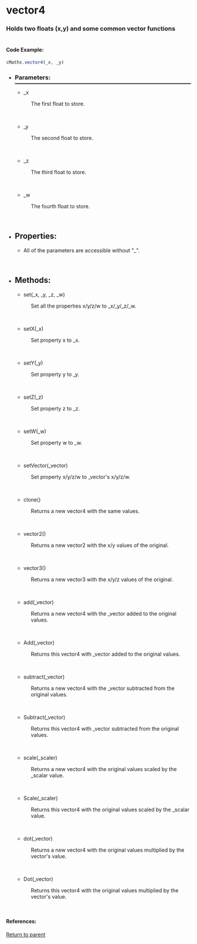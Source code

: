 # <a id="title"/> vector4
### <a id="description"/> Holds two floats (x,y) and some common vector functions
#

#### <a id="codeexample"/> Code Example:
```Javascript
cMaths.vector4(_x, _y)
```

* <a id="parameters"/> <h3> Parameters: </h3> <hr style="height:2px;border:none;margin-top: -10px;">

    * <a id="_x"/> _x <p style="padding-left: 20px;"> The first float to store. </p> <br>

    * <a id="_y"/> _y <p style="padding-left: 20px;"> The second float to store. </p> <br>

    * <a id="_z"/> _z <p style="padding-left: 20px;"> The third float to store. </p> <br>

    * <a id="_w"/> _w <p style="padding-left: 20px;"> The fourth float to store. </p> <br>

* <a id="properties"/> <h2> Properties: </h2>

    * <a id="propertiesprefix"/> All of the parameters are accessible without "_". <p style="padding-left: 20px;">  </p> <br>

* <a id="methods"/> <h2> Methods: </h2>

    * <a id="set"/> set(_x, _y, _z, _w) <p style="padding-left: 20px;"> Set all the properties x/y/z/w to _x/_y/_z/_w. </p> <br>
  
    * <a id="setX"/> setX(_x) <p style="padding-left: 20px;"> Set property x to _x. </p> <br>
  
    * <a id="setY"/> setY(_y) <p style="padding-left: 20px;"> Set property y to _y. </p> <br>
  
    * <a id="setZ"/> setZ(_z) <p style="padding-left: 20px;"> Set property z to _z. </p> <br>
  
    * <a id="setW"/> setW(_w) <p style="padding-left: 20px;"> Set property w to _w. </p> <br>

    * <a id="setVector"/> setVector(_vector) <p style="padding-left: 20px;"> Set property x/y/z/w to _vector's x/y/z/w. </p> <br>

    * <a id="clone"/> clone() <p style="padding-left: 20px;"> Returns a new vector4 with the same values. </p> <br>

    * <a id="vector2"/> vector2() <p style="padding-left: 20px;"> Returns a new vector2 with the x/y values of the original. </p> <br>

    * <a id="vector3"/> vector3() <p style="padding-left: 20px;"> Returns a new vector3 with the x/y/z values of the original. </p> <br>

    * <a id="add"/> add(_vector) <p style="padding-left: 20px;"> Returns a new vector4 with the _vector added to the original values. </p> <br>

    * <a id="Add"/> Add(_vector) <p style="padding-left: 20px;"> Returns this vector4 with _vector added to the original values. </p> <br>

    * <a id="subtract"/> subtract(_vector) <p style="padding-left: 20px;"> Returns a new vector4 with the _vector subtracted from the original values. </p> <br>

    * <a id="Subtract"/> Subtract(_vector) <p style="padding-left: 20px;"> Returns this vector4 with _vector subtracted from the original values. </p> <br>

    * <a id="scale"/> scale(_scaler) <p style="padding-left: 20px;"> Returns a new vector4 with the original values scaled by the _scalar value. </p> <br>

    * <a id="Scale"/> Scale(_scaler) <p style="padding-left: 20px;"> Returns this vector4 with the original values scaled by the _scalar value. </p> <br>

    * <a id="dot"/> dot(_vector) <p style="padding-left: 20px;"> Returns a new vector4 with the original values multiplied by the vector's value. </p> <br>

    * <a id="Dot"/> Dot(_vector) <p style="padding-left: 20px;"> Returns this vector4 with the original values multiplied by the vector's value. </p> <br>
  
#### References: 
  
[Return to parent](/Code/Main%20Code/Maths/README.md)